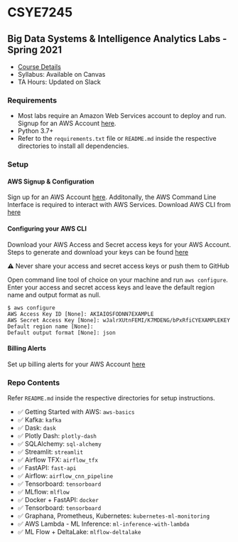 # CSYE7245
## Big Data Systems & Intelligence Analytics Labs - Spring 2021

- [Course Details](https://wl11gp.neu.edu/udcprod8/bwckctlg.p_disp_course_detail?cat_term_in=201830&subj_code_in=CSYE&crse_numb_in=7245)
- Syllabus: Available on Canvas
- TA Hours: Updated on Slack



### Requirements

- Most labs require an Amazon Web Services account to deploy and run. Signup for an AWS Account [here](https://portal.aws.amazon.com/billing/signup#/start).
- Python 3.7+
- Refer to the `requirements.txt` file or `README.md` inside the respective directories to install all dependencies.



### Setup

#### AWS Signup & Configuration 

Sign up for an AWS Account [here](https://portal.aws.amazon.com/billing/signup#/start). Additonally, the AWS Command Line Interface is required to interact with AWS Services. Download AWS CLI from [here](https://docs.aws.amazon.com/cli/latest/userguide/cli-chap-install.html)


#### Configuring your AWS CLI 

Download your AWS Access and Secret access keys for your AWS Account. Steps to generate and download your keys can be found [here](https://docs.amazonaws.cn/en_us/IAM/latest/UserGuide/id_credentials_access-keys.html) 


:warning:  Never share your access and secret access keys or push them to GitHub <br/>


Open command line tool of choice on your machine and run `aws configure`. Enter your access and secret access keys and leave the default region name and output format as null. 

```
$ aws configure
AWS Access Key ID [None]: AKIAIOSFODNN7EXAMPLE
AWS Secret Access Key [None]: wJalrXUtnFEMI/K7MDENG/bPxRfiCYEXAMPLEKEY
Default region name [None]: 
Default output format [None]: json
```


#### Billing Alerts

Set up billing alerts for your AWS Account [here](https://docs.aws.amazon.com/AmazonCloudWatch/latest/monitoring/monitor_estimated_charges_with_cloudwatch.html)



### Repo Contents

Refer `README.md` inside the respective directories for setup instructions.

- :white_check_mark: Getting Started with AWS: `aws-basics`
- :white_check_mark: Kafka: `kafka`
- :white_check_mark: Dask: `dask`
- :white_check_mark: Plotly Dash: `plotly-dash`
- :white_check_mark: SQLAlchemy: `sql-alchemy`
- :white_check_mark: Streamlit: `streamlit`
- :white_check_mark: Airflow TFX: `airflow_tfx`
- :white_check_mark: FastAPI: `fast-api`
- :white_check_mark: Airflow: `airflow_cnn_pipeline`
- :white_check_mark: Tensorboard: `tensorboard`
- :white_check_mark: MLflow: `mlflow`
- :white_check_mark: Docker + FastAPI: `docker`
- :white_check_mark: Tensorboard: `tensorboard`
- :white_check_mark: Graphana, Prometheus, Kubernetes: `kubernetes-ml-monitoring`
- :white_check_mark: AWS Lambda - ML Inference: `ml-inference-with-lambda`
- :white_check_mark: ML Flow + DeltaLake: `mlflow-deltalake`


